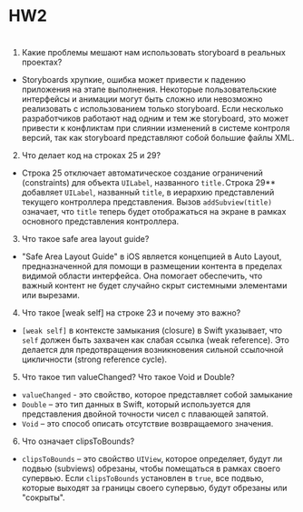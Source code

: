 # HW2
# 

1. Какие проблемы мешают нам использовать storyboard в реальных проектах?
- Storyboards хрупкие, ошибка может привести к падению приложения на этапе выполнения. Некоторые пользовательские интерфейсы и анимации могут быть сложно или невозможно реализовать с использованием только storyboard. Если несколько разработчиков работают над одним и тем же storyboard, это может привести к конфликтам при слиянии изменений в системе контроля версий, так как storyboard представляют собой большие файлы XML.
2. Что делает код на строках 25 и 29?
- Строка 25 отключает автоматическое создание ограничений (constraints) для объекта `UILabel`, названного `title.`Строка 29** добавляет `UILabel`, названный `title`, в иерархию представлений текущего контроллера представления. Вызов `addSubview(title)` означает, что `title` теперь будет отображаться на экране в рамках основного представления контроллера.
3. Что такое safe area layout guide?
- "Safe Area Layout Guide" в iOS является концепцией в Auto Layout, предназначенной для помощи в размещении контента в пределах видимой области интерфейса. Она помогает обеспечить, что важный контент не будет случайно скрыт системными элементами или вырезами.
4. Что такое [weak self] на строке 23 и почему это важно?
- `[weak self]` в контексте замыкания (closure) в Swift указывает, что `self` должен быть захвачен как слабая ссылка (weak reference). Это делается для предотвращения возникновения сильной ссылочной цикличности (strong reference cycle).
5. Что такое тип valueChanged? Что такое Void и Double?
- `valueChanged` - это свойство, которое представляет собой замыкание
- `Double` – это тип данных в Swift, который используется для представления двойной точности чисел с плавающей запятой.
- `Void` – это способ описать отсутствие возвращаемого значения.
6. Что означает clipsToBounds?
- `clipsToBounds` – это свойство `UIView`, которое определяет, будут ли подвью (subviews) обрезаны, чтобы помещаться в рамках своего супервью. Если `clipsToBounds` установлен в `true`, все подвью, которые выходят за границы своего супервью, будут обрезаны или "сокрыты".

